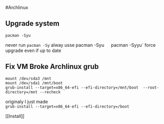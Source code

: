 #Archlinux

Upgrade system 
--------------

`pacman -Syu`

never run `pacman -Sy` alway usse pacman -Syu`  
`pacman -Syyu` force upgrade even if up to date  

Fix VM Broke Archlinux grub
---------------------------

`mount /dev/sda3 /mnt`   
`mount /dev/sda1 /mnt/boot`   
`grub-install --target=x86_64-efi --efi-directory=/mnt/boot 
--root-directory=/mnt --recheck`

originaly I just made  
`grub-install --target=x86_64-efi --efi-directory=/boot`

[[Install]]

